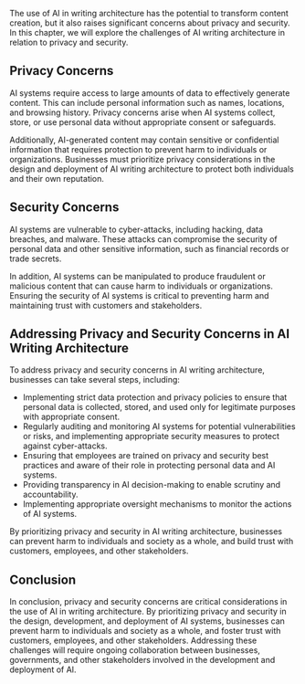 

The use of AI in writing architecture has the potential to transform content creation, but it also raises significant concerns about privacy and security. In this chapter, we will explore the challenges of AI writing architecture in relation to privacy and security.

Privacy Concerns
----------------

AI systems require access to large amounts of data to effectively generate content. This can include personal information such as names, locations, and browsing history. Privacy concerns arise when AI systems collect, store, or use personal data without appropriate consent or safeguards.

Additionally, AI-generated content may contain sensitive or confidential information that requires protection to prevent harm to individuals or organizations. Businesses must prioritize privacy considerations in the design and deployment of AI writing architecture to protect both individuals and their own reputation.

Security Concerns
-----------------

AI systems are vulnerable to cyber-attacks, including hacking, data breaches, and malware. These attacks can compromise the security of personal data and other sensitive information, such as financial records or trade secrets.

In addition, AI systems can be manipulated to produce fraudulent or malicious content that can cause harm to individuals or organizations. Ensuring the security of AI systems is critical to preventing harm and maintaining trust with customers and stakeholders.

Addressing Privacy and Security Concerns in AI Writing Architecture
-------------------------------------------------------------------

To address privacy and security concerns in AI writing architecture, businesses can take several steps, including:

* Implementing strict data protection and privacy policies to ensure that personal data is collected, stored, and used only for legitimate purposes with appropriate consent.
* Regularly auditing and monitoring AI systems for potential vulnerabilities or risks, and implementing appropriate security measures to protect against cyber-attacks.
* Ensuring that employees are trained on privacy and security best practices and aware of their role in protecting personal data and AI systems.
* Providing transparency in AI decision-making to enable scrutiny and accountability.
* Implementing appropriate oversight mechanisms to monitor the actions of AI systems.

By prioritizing privacy and security in AI writing architecture, businesses can prevent harm to individuals and society as a whole, and build trust with customers, employees, and other stakeholders.

Conclusion
----------

In conclusion, privacy and security concerns are critical considerations in the use of AI in writing architecture. By prioritizing privacy and security in the design, development, and deployment of AI systems, businesses can prevent harm to individuals and society as a whole, and foster trust with customers, employees, and other stakeholders. Addressing these challenges will require ongoing collaboration between businesses, governments, and other stakeholders involved in the development and deployment of AI.
